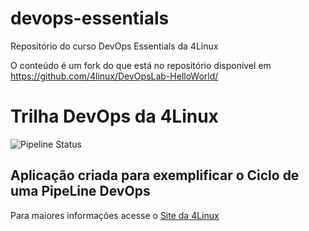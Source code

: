 # devops-essentials
Repositório do curso DevOps Essentials da 4Linux

O conteúdo é um fork do que está no repositório disponível em https://github.com/4linux/DevOpsLab-HelloWorld/ 

# Trilha DevOps da 4Linux

![Pipeline Status](https://github.com/brbmendes/devops-essentials/actions/workflows/pipeline.yml/badge.svg) 

## Aplicação criada para exemplificar o Ciclo de uma PipeLine DevOps

Para maiores informações acesse o [Site da 4Linux](https://www.4linux.com.br/cursos/devops)
